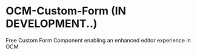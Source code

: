 # OCM-Custom-Form (IN DEVELOPMENT..)
Free Custom Form Component enabling an enhanced editor experience in OCM
